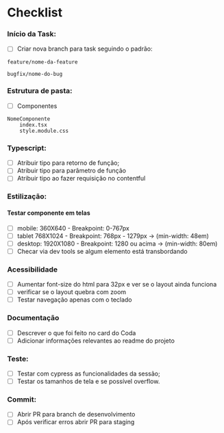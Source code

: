 
# Checklist



### Início da Task:

- [ ]  Criar nova branch para task seguindo o padrão: 
```
feature/nome-da-feature

bugfix/nome-do-bug
```
### Estrutura de pasta:
- [ ]  Componentes

```components
NomeComponente
	index.tsx
	style.module.css
```

### Typescript:
- [ ]  Atribuir tipo para retorno de função;
- [ ]  Atribuir tipo para parâmetro de função
- [ ]  Atribuir tipo ao fazer requisição no contentful
### Estilização:
#### Testar componente em telas  
- [ ]  mobile: 360X640 - Breakpoint: 0-767px
- [ ]  tablet 768X1024 - Breakpoint: 768px - 1279px -> (min-width: 48em)
- [ ]  desktop: 1920X1080 - Breakpoint: 1280 ou acima -> (min-width: 80em)
- [ ]  Checar via dev tools se algum elemento está transbordando
### Acessibilidade
- [ ]  Aumentar font-size do html para 32px e ver se o layout ainda funciona
- [ ]  verificar se o layout quebra com zoom
- [ ]  Testar navegação apenas com o teclado
### Documentação
- [ ]  Descrever o que foi feito no card do Coda
- [ ]  Adicionar informações relevantes ao readme do projeto
### Teste:
- [ ]  Testar com cypress as funcionalidades da sessão;
- [ ]  Testar os tamanhos de tela e se possível overflow.

### Commit:
- [ ]  Abrir PR para branch de desenvolvimento
- [ ]  Após verificar erros abrir PR para staging
